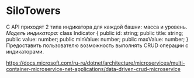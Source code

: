 # SiloTowers

С API приходят 2 типа индикатора для каждой башни: масса и уровень.
_Модель индикатора:_
class Indicator {
     public id: string;
     public title: string;
     public value: number;
     public minValue: number;
     public maxValue: number;
}
Предоставить пользователю возможность выполнять CRUD операции с индикаторами. 

https://docs.microsoft.com/ru-ru/dotnet/architecture/microservices/multi-container-microservice-net-applications/data-driven-crud-microservice